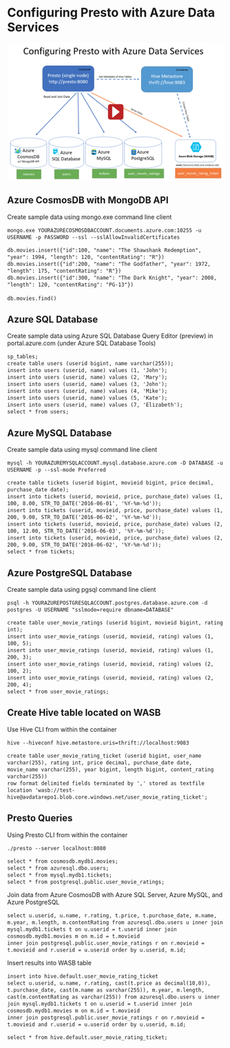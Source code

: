 # Configuring Presto with Azure Data Services

[![Azure CosmosDB with MongoDB API, Azure SQL Database, Azure MySQL, Azure PostgreSQL](images/presto-azure-data-services-play.png)](https://youtu.be/XDfCK6Ejz-A)

## Azure CosmosDB with MongoDB API

Create sample data using mongo.exe command line client

```
mongo.exe YOURAZURECOSMOSDBACCOUNT.documents.azure.com:10255 -u USERNAME -p PASSWORD --ssl --sslAllowInvalidCertificates
```

```
db.movies.insert({"id":100, "name": "The Shawshank Redemption", "year": 1994, "length": 120, "contentRating": "R"})
db.movies.insert({"id":200, "name": "The Godfather", "year": 1972, "length": 175, "contentRating": "R"})
db.movies.insert({"id":300, "name": "The Dark Knight", "year": 2008, "length": 120, "contentRating": "PG-13"})

db.movies.find()
```

## Azure SQL Database

Create sample data using Azure SQL Database Query Editor (preview) in portal.azure.com (under Azure SQL Database Tools)

```
sp_tables;
create table users (userid bigint, name varchar(255));
insert into users (userid, name) values (1, 'John');
insert into users (userid, name) values (2, 'Mary');
insert into users (userid, name) values (3, 'John');
insert into users (userid, name) values (4, 'Mike');
insert into users (userid, name) values (5, 'Kate');
insert into users (userid, name) values (7, 'Elizabeth');
select * from users;
```

## Azure MySQL Database

Create sample data using mysql command line client

```
mysql -h YOURAZUREMYSQLACCOUNT.mysql.database.azure.com -D DATABASE -u USERNAME -p --ssl-mode Preferred
```

```
create table tickets (userid bigint, movieid bigint, price decimal, purchase_date date);
insert into tickets (userid, movieid, price, purchase_date) values (1, 100, 8.00, STR_TO_DATE('2016-06-01', '%Y-%m-%d'));
insert into tickets (userid, movieid, price, purchase_date) values (1, 200, 9.00, STR_TO_DATE('2016-06-02', '%Y-%m-%d'));
insert into tickets (userid, movieid, price, purchase_date) values (2, 100, 12.00, STR_TO_DATE('2016-06-03', '%Y-%m-%d'));
insert into tickets (userid, movieid, price, purchase_date) values (2, 200, 9.00, STR_TO_DATE('2016-06-02', '%Y-%m-%d'));
select * from tickets;
```

## Azure PostgreSQL Database

Create sample data using pgsql command line client

```
psql -h YOURAZUREPOSTGRESQLACCOUNT.postgres.database.azure.com -d postgres -U USERNAME "sslmode=require dbname=DATABASE"
```

```
create table user_movie_ratings (userid bigint, movieid bigint, rating int);
insert into user_movie_ratings (userid, movieid, rating) values (1, 100, 5);
insert into user_movie_ratings (userid, movieid, rating) values (1, 200, 3);
insert into user_movie_ratings (userid, movieid, rating) values (2, 100, 2);
insert into user_movie_ratings (userid, movieid, rating) values (2, 200, 4);
select * from user_movie_ratings;
```

## Create Hive table located on WASB

Use Hive CLI from within the container

```
hive --hiveconf hive.metastore.uris=thrift://localhost:9083
```

```
create table user_movie_rating_ticket (userid bigint, user_name varchar(255), rating int, price decimal, purchase_date date, movie_name varchar(255), year bigint, length bigint, content_rating varchar(255))
row format delimited fields terminated by ',' stored as textfile location 'wasb://test-hive@avdatarepo1.blob.core.windows.net/user_movie_rating_ticket';
```

## Presto Queries

Using Presto CLI from within the container

```
./presto --server localhost:8080
```

```
select * from cosmosdb.mydb1.movies;
select * from azuresql.dbo.users;
select * from mysql.mydb1.tickets;
select * from postgresql.public.user_movie_ratings;
```

Join data from Azure CosmosDB with Azure SQL Server, Azure MySQL, and Azure PostgreSQL

```
select u.userid, u.name, r.rating, t.price, t.purchase_date, m.name, m.year, m.length, m.contentRating from azuresql.dbo.users u inner join mysql.mydb1.tickets t on u.userid = t.userid inner join cosmosdb.mydb1.movies m on m.id = t.movieid
inner join postgresql.public.user_movie_ratings r on r.movieid = t.movieid and r.userid = u.userid order by u.userid, m.id;
```

Insert results into WASB table

```
insert into hive.default.user_movie_rating_ticket
select u.userid, u.name, r.rating, cast(t.price as decimal(10,0)), t.purchase_date, cast(m.name as varchar(255)), m.year, m.length, cast(m.contentRating as varchar(255)) from azuresql.dbo.users u inner join mysql.mydb1.tickets t on u.userid = t.userid inner join cosmosdb.mydb1.movies m on m.id = t.movieid
inner join postgresql.public.user_movie_ratings r on r.movieid = t.movieid and r.userid = u.userid order by u.userid, m.id;
```

```
select * from hive.default.user_movie_rating_ticket;
```
